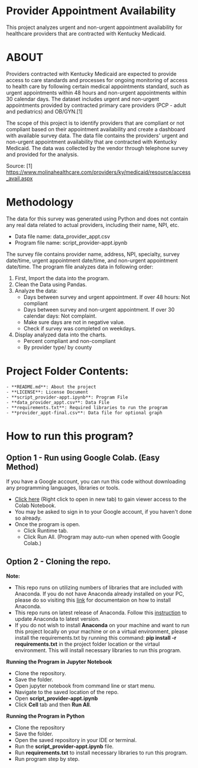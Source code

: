 # Provider Appointment Availability
This project analyzes urgent and non-urgent appointment availability for healthcare providers that are contracted with Kentucky Medicaid.

# ABOUT

Providers contracted with Kentucky Medicaid are expected to provide access to care standards and processes for ongoing monitoring of access to health care by following certain medical appointments standard, such as urgent appointments within 48 hours and non-urgent appointments within 30 calendar days. The dataset includes urgent and non-urgent appointments provided by contracted primary care providers (PCP - adult and pediatrics) and OB/GYN.[1]

The scope of this project is to identify providers that are compliant or not compliant based on their appointment availability and create a dashboard with available survey data. The data file contains the providers' urgent and non-urgent appointment availability that are contracted with Kentucky Medicaid. The data was collected by the vendor through telephone survey and provided for the analysis.

Source:
[1] https://www.molinahealthcare.com/providers/ky/medicaid/resource/access_avail.aspx

# Methodology

The data for this survey was generated using Python and does not contain any real data related to actual providers, including their name, NPI, etc.

- Data file name: data_provider_appt.csv
- Program file name: script_provider-appt.ipynb

The survey file contains provider name, address, NPI, specialty, survey date/time, urgent appointment date/time, and non-urgent appointment date/time.
The program file analyzes data in following order:
1. First, Import the data into the program.
2. Clean the Data using Pandas.
3. Analyze the data:
	- Days between survey and urgent appointment. If over 48 hours: Not compliant
	- Days between survey and non-urgent appointment. If over 30 calendar days: Not complaint.
	- Make sure days are not in negative value.
	- Check if survey was completed on weekdays.
4. Display analyzed data into the charts.
	- Percent compliant and non-compliant
	- By provider type/ by county

# Project Folder Contents:
	- **README.md**: About the project
	- **LICENSE**: License Document
	- **script_provider-appt.ipynb**: Program File
	- **data_provider_appt.csv**: Data File
	- **requirements.txt**: Required libraries to run the program
	- **provider_appt-final.csv**: Data file for optional graph

# How to run this program?

## Option 1 - Run using Google Colab. (Easy Method)

If you have a Google account, you can run this code without downloading any programming languages, libraries or tools.

- [Click here](https://colab.research.google.com/drive/16jN5pbvAwbe141f1FOvTwKW3stZ4gpF2?usp=sharing) (Right click to open in new tab) to gain viewer access to the Colab Notebook.
- You may be asked to sign in to your Google account, if you haven't done so already.
- Once the program is open.
    - Click Runtime tab.
    - Click Run All. (Program may auto-run when opened with Google Colab.)
    
## Option 2 - Cloning the repo.

**Note:**
- This repo runs on utilizing numbers of libraries that are included with Anaconda. If you do not have Anaconda already installed on your PC, please do so visiting this [link](https://docs.anaconda.com/anaconda/install/index.html) for documentaion on how to install Anaconda.
- This repo runs on latest release of Anaconda. Follow this [instruction](https://docs.anaconda.com/anaconda/install/update-version/) to update Anaconda to latest version.
- If you do not wish to install **Anaconda** on your machine and want to run this project locally on your machine or on a virtual environment, please install the requirements.txt by running this command: **pip install -r requirements.txt** in the project folder location or the virtaul environment. This will install necessary libraries to run this program.

**Running the Program in Jupyter Notebook**
- Clone the repository.
- Save the folder.
- Open jupyter notebook from command line or start menu.
- Navigate to the saved location of the repo.
- Open **script_provider-appt.ipynb**
- Click **Cell** tab and then **Run All**.

**Running the Program in Python**
- Clone the repository
- Save the folder.
- Open the saved repository in your IDE or terminal.
- Run the **script_provider-appt.ipynb** file.
- Run **requirements.txt** to install necessary libraries to run this program.
- Run program step by step.
